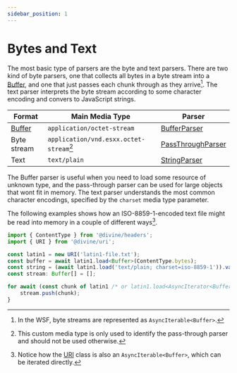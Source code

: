 ```yaml
---
sidebar_position: 1
---
```


# Bytes and Text

The most basic type of parsers are the byte and text parsers. There are two kind of byte parsers, one that collects all
bytes in a byte stream into a [Buffer], and one that just passes each chunk through as they arrive[^1]. The text parser
interprets the byte stream according to some character encoding and convers to JavaScript strings.

Format      | Main Media Type                         | Parser
------------|-----------------------------------------|--------------------
[Buffer]    | `application/octet-stream`              | [BufferParser]
Byte stream | `application/vnd.esxx.octet-stream`[^2] | [PassThroughParser]
Text        | `text/plain`                            | [StringParser]

The Buffer parser is useful when you need to load some resource of unknown type, and the pass-through parser can be used
for large objects that wont fit in memory. The text parser understands the most common character encodings, specified by
the `charset` media type parameter.

The following examples shows how an ISO-8859-1-encoded text file might be read into memory in a couple of different
ways[^3].

```ts
import { ContentType } from '@divine/headers';
import { URI } from '@divine/uri';

const latin1 = new URI('latin1-file.txt');
const buffer = await latin1.load<Buffer>(ContentType.bytes);
const string = (await latin1.load('text/plain; charset=iso-8859-1')).valueOf();
const stream: Buffer[] = [];

for await (const chunk of latin1 /* or latin1.load<AsyncIterator<Buffer>>(ContentType.stream) */ ) {
    stream.push(chunk);
}
```

[^1]: In the WSF, byte streams are represented as `AsyncIterable<Buffer>`.
[^2]: This custom media type is only used to identify the pass-through parser and should not be used otherwise.
[^3]: Notice how the [URI] class is also an `AsyncIterable<Buffer>`, which can be iterated directly.

[Buffer]:            https://nodejs.org/api/buffer.html
[BufferParser]:      ../api/classes/divine_uri.BufferParser.md
[PassThroughParser]: ../api/classes/divine_uri.PassThroughParser.md
[StringParser]:      ../api/classes/divine_uri.StringParser.md
[URI]:               ../api/classes/divine_uri.URI.md
